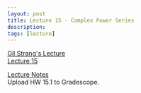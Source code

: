 ```yaml
---
layout: post
title: Lecture 15 - Complex Power Series
description:
tags: [lecture]
---
```


[Gil Strang's Lecture](https://www.youtube.com/watch?v=Jkv-55ndVYY)  
[Lecture 15](https://www.youtube.com/watch?v=tJ2GjgHipzY)  

[Lecture Notes](https://buffalo.box.com/s/4haws4g1ei9yr5xtzmwp7z6g10ot5cm2)  
Upload HW 15.1 to Gradescope.